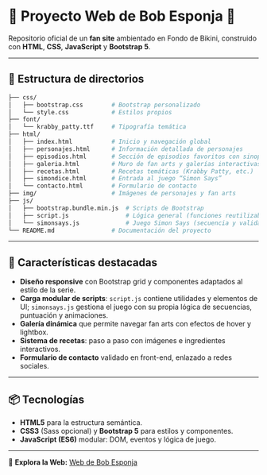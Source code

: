 # 🌊 Proyecto Web de Bob Esponja 🧽

Repositorio oficial de un **fan site** ambientado en Fondo de Bikini, construido con **HTML**, **CSS**, **JavaScript** y **Bootstrap 5**.

---

## 📁 Estructura de directorios

```bash
├── css/
│   ├── bootstrap.css        # Bootstrap personalizado
│   └── style.css            # Estilos propios
├── font/
│   └── krabby_patty.ttf     # Tipografía temática
├── html/
│   ├── index.html           # Inicio y navegación global
│   ├── personajes.html      # Información detallada de personajes
│   ├── episodios.html       # Sección de episodios favoritos con sinopsis y enlaces
│   ├── galeria.html         # Muro de fan arts y galerías interactivas
│   ├── recetas.html         # Recetas temáticas (Krabby Patty, etc.)
│   ├── simondice.html       # Entrada al juego “Simon Says”
│   └── contacto.html        # Formulario de contacto
├── img/                     # Imágenes de personajes y fan arts
├── js/
│   ├── bootstrap.bundle.min.js  # Scripts de Bootstrap
│   ├── script.js                # Lógica general (funciones reutilizables)
│   └── simonsays.js             # Juego Simon Says (secuencia y validación)
└── README.md                # Documentación del proyecto
```

---

## 🚀 Características destacadas

* **Diseño responsive** con Bootstrap grid y componentes adaptados al estilo de la serie.
* **Carga modular de scripts**: `script.js` contiene utilidades y elementos de UI; `simonsays.js` gestiona el juego con su propia lógica de secuencias, puntuación y animaciones.
* **Galería dinámica** que permite navegar fan arts con efectos de hover y lightbox.
* **Sistema de recetas**: paso a paso con imágenes e ingredientes interactivos.
* **Formulario de contacto** validado en front-end, enlazado a redes sociales.

---

## 📦 Tecnologías

* **HTML5** para la estructura semántica.
* **CSS3** (Sass opcional) y **Bootstrap 5** para estilos y componentes.
* **JavaScript (ES6)** modular: DOM, eventos y lógica de juego.

---

🔗 **Explora la Web:** [Web de Bob Esponja](https://ismavargass.github.io/ProyectoWebBobEsponja/)  

